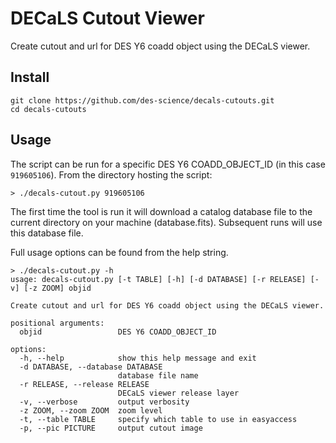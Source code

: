 # DECaLS Cutout Viewer
Create cutout and url for DES Y6 coadd object using the DECaLS viewer.

## Install
```
git clone https://github.com/des-science/decals-cutouts.git
cd decals-cutouts
```

## Usage

The script can be run for a specific DES Y6 COADD_OBJECT_ID (in this case `919605106`). From the directory hosting the script:

```
> ./decals-cutout.py 919605106
```

The first time the tool is run it will download a catalog database file to the current directory on your machine (database.fits). Subsequent runs will use this database file.

Full usage options can be found from the help string.
```
> ./decals-cutout.py -h
usage: decals-cutout.py [-t TABLE] [-h] [-d DATABASE] [-r RELEASE] [-v] [-z ZOOM] objid

Create cutout and url for DES Y6 coadd object using the DECaLS viewer.

positional arguments:
  objid                 DES Y6 COADD_OBJECT_ID

options:
  -h, --help            show this help message and exit
  -d DATABASE, --database DATABASE
                        database file name
  -r RELEASE, --release RELEASE
                        DECaLS viewer release layer
  -v, --verbose         output verbosity
  -z ZOOM, --zoom ZOOM  zoom level
  -t, --table TABLE     specify which table to use in easyaccess
  -p, --pic PICTURE     output cutout image
```
